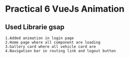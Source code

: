 # Practical 6 VueJs Animation
## Used Librarie gsap

    1.Added animation in login page
    2.Home page where all component are loading
    3.Gallery card where all vehicle card are
    4.Navigation bar in routing link and logout button